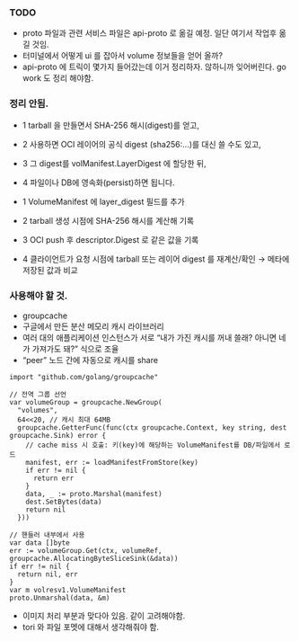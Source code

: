 ### TODO
- proto 파일과 관련 서비스 파일은 api-proto 로 옮길 예정. 일단 여기서 작업후 옮길 것임.  
- 터미널에서 어떻게 ui 를 잡아서 volume 정보들을 얻어 올까?  
- api-proto 에 트릭이 몇가지 들어갔는데 이거 정리하자. 않하니까 잊어버린다. go work 도 정리 해야함.

### 정리 안됨.
- 1 tarball 을 만들면서 SHA-256 해시(digest)를 얻고,  
- 2 사용하면 OCI 레이어의 공식 digest (sha256:...)를 대신 쓸 수도 있고,  
- 3 그 digest를 volManifest.LayerDigest 에 할당한 뒤,  
- 4 파일이나 DB에 영속화(persist)하면 됩니다.  

- 1 VolumeManifest 에 layer_digest 필드를 추가  
- 2 tarball 생성 시점에 SHA-256 해시를 계산해 기록  
- 3 OCI push 후 descriptor.Digest 로 같은 값을 기록  
- 4 클라이언트가 요청 시점에 tarball 또는 레이어 digest 를 재계산/확인 → 메타에 저장된 값과 비교  

### 사용해야 할 것.
- groupcache
- 구글에서 만든 분산 메모리 캐시 라이브러리  
- 여러 대의 애플리케이션 인스턴스가 서로 “내가 가진 캐시를 꺼내 쓸래? 아니면 네가 가져가도 돼?” 식으로 조율  
- “peer” 노드 간에 자동으로 캐시를 share  

```aiignore
import "github.com/golang/groupcache"

// 전역 그룹 선언
var volumeGroup = groupcache.NewGroup(
  "volumes",
  64<<20, // 캐시 최대 64MB
  groupcache.GetterFunc(func(ctx groupcache.Context, key string, dest groupcache.Sink) error {
    // cache miss 시 호출: 키(key)에 해당하는 VolumeManifest를 DB/파일에서 로드
    manifest, err := loadManifestFromStore(key)
    if err != nil {
      return err
    }
    data, _ := proto.Marshal(manifest)
    dest.SetBytes(data)
    return nil
  }))

// 핸들러 내부에서 사용
var data []byte
err := volumeGroup.Get(ctx, volumeRef, groupcache.AllocatingByteSliceSink(&data))
if err != nil {
  return nil, err
}
var m volresv1.VolumeManifest
proto.Unmarshal(data, &m)

```

- 이미지 처리 부분과 맞다아 있음. 같이 고려해야함.  
- tori 와 파일 포멧에 대해서 생각해줘야 함.  